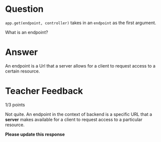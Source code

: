 # Question

`app.get(endpoint, controller)` takes in an `endpoint` as the first argument.

What is an endpoint?

# Answer
An endpoint is a Url that a server allows for a client to request access to a certain resource.
# Teacher Feedback

1/3 points

Not quite. An endpoint in the context of backend is a specific URL that a **server** makes available for a client to request access to a particular resource.

**Please update this response**